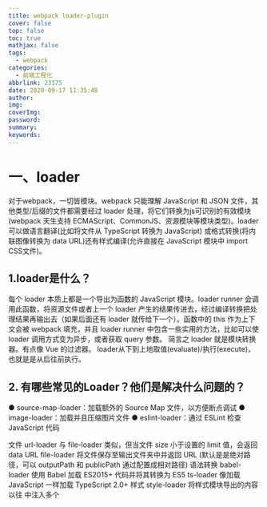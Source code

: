 ```yaml
---
title: webpack loader-plugin
cover: false
top: false
toc: true
mathjax: false
tags:
  - webpack
categories:
  - 前端工程化
abbrlink: 23375
date: 2020-09-17 11:35:48
author:
img:
coverImg:
password:
summary:
keywords:
---
```


# 一、loader
对于webpack，一切皆模块。webpack 只能理解 JavaScript 和 JSON 文件，其他类型/后缀的文件都需要经过 loader 处理，将它们转换为js可识别的有效模块 (webpack 天生支持 ECMAScript、CommonJS、资源模块等模块类型)。loader可以做语言翻译(比如将文件从 TypeScript 转换为 JavaScript) 或格式转换(将内联图像转换为 data URL)还有样式编译(允许直接在 JavaScript 模块中 import CSS文件)。
## 1.loader是什么？
每个 loader 本质上都是一个导出为函数的 JavaScript 模块。loader runner 会调用此函数，将资源文件或者上一个 loader 产生的结果传进去，经过编译转换把处理结果再输出去（如果后面还有 loader 就传给下一个）。函数中的 this 作为上下文会被 webpack 填充，并且 loader runner 中包含一些实用的方法，比如可以使 loader 调用方式变为异步，或者获取 query 参数。
简言之 loader 就是模块转换器。有点像 Vue 的过滤器。
loader从下到上地取值(evaluate)/执行(execute)，也就是是从后往前执行。

## 2. 有哪些常见的Loader？他们是解决什么问题的？
● source-map-loader：加载额外的 Source Map 文件，以方便断点调试
● image-loader：加载并且压缩图片文件
● eslint-loader：通过 ESLint 检查 JavaScript 代码

文件
url-loader 与 file-loader 类似，但当文件 size 小于设置的 limit 值，会返回 data URL
file-loader 将文件保存至输出文件夹中并返回 URL (默认是是绝对路径，可以 outputPath 和 publicPath 通过配置成相对路径)
语法转换
babel-loader 使用 Babel 加载 ES2015+ 代码并将其转换为 ES5
ts-loader 像加载 JavaScript 一样加载 TypeScript 2.0+
样式
style-loader 将样式模块导出的内容以往 <head> 中注入多个 <style> 的形式，添加到 DOM 中
css-loader 加载 CSS 文件并解析 @import 的 CSS 文件，将 url() 处理成 require() 请求，最终返回 CSS 代码
less-loader 加载并编译 LESS 文件
sass-loader 加载并编译 SASS/SCSS 文件
postcss-loader 使用 PostCSS 加载并转换 CSS/SSS 文件
stylus-loader 加载并编译 Stylus 文件
框架
vue-loader 加载并编译


## 3. 在config文件配置
在 module.rules 配置转换规则时，有两个必选属性 test 和 use。
像这样 module: { rules: [{ test: /\.txt$/, use: 'raw-loader' }] }
会告诉 webpack 编译器(compiler) ，当碰到「在 require()/import 语句中被解析为 '.txt' 的路径」时，在你对它打包之前，先用 raw-loader 转换一下(预处理)。

```
module.exports = {
  module: {
    rules: [
      {
        test: /\.vue$/,
        use: ['a-loader', 'b-loader', 'c-loader'], // 从右到左，c-loader -> b-loader -> a-loader
      },
      {
        test: /\.css$/, // test属性，规定哪些文件会被转换
        use: [ // use属性，在进行转换时，应用哪些 loader
          { loader: 'style-loader' }, 
          {
            loader: 'css-loader',
            options: {
              modules: true
            }
          },
          { loader: 'sass-loader' } 
        ] // 从下到上，sass-loader -> css-loader -> style-loader
      }
    ],
  },
}
```

## 4. loader 的执行顺序

每个 Loader 的功能都应是单一而专注的，这样不仅便于维护，还能让它们在更多场景中被串联应用。因此 Loader 通常是组合使用的。链式调用一组 loader 时 (无论是模块规则配置还是内联方式)，它们会按照相反的顺序执行。即从右到左(或从下到上)，依次将前一个 loader 转换后的结果传递给下一个 loader。直到最后一个 loader 返回 webpack 所期望的 JavaScript。有点像 Promise 的 then。
loader 可以用 String 或 Buffer 的形式传递它的处理结果，complier 会把它们在 loader 之间相互转换。最终结果也就是最后一个 loader 会返回一或两个值：第一个是代表模块的 JavaScript 源码的 String 或者 Buffer（这个结果会交给 webpack 的 require，因此一定是一段可执行的 node 模块的 JS 脚本[用字符串存储的]）；第二个是可选的 SourceMap (格式为 JSON 对象)。

一组 loader 的执行有两个阶段：Pitching 阶段 和 Normal 阶段，类似于js中的事件捕获、冒泡。
webpack 的 loader-runner 会按正序(从左到右) require 每个 loader，把这个 loader 的模块导出函数 和 pitch函数都存到 loaderContext 对象上，然后执行该 loader 的 pitch 方法（如果有的话）；如果一组 loader 的 pitch 都没有返回值，就开始 Normal阶段：反向(从右到左)执行 loader 的导出函数，依次进行模块源码的转换，直到拿到最后的处理结果；但是当 Pitching 阶段某个 loader 的 pitch 有返回值，那么就会跳过剩余未读取的 loader，直接进入执行 loader 的环节。从前一个 require 的 loader 开始执行，pitch 的返回值即是传入的第一个参数。除了 pitch 有返回的那个 loader，倒序执行已经 require 的每个 loader。
原理可参考：浅析 webpack 打包流程(原理) 二 之【执行 loader 阶段，初始化模块 module，并用 loader 倒序转译】部分

```
module: {
  rules: [{ test:/\.vue$/, use: ['a-loader', 'b-loader', 'c-loader'] }]
},
```
根据以上配置，*.vue文件在 loader 处理阶段将经历以下步骤：
```
|- a-loader `pitch` 方法
  |- b-loader `pitch` 方法
    |- c-loader `pitch` 方法
      |- 以模块依赖的形式即 import/require() 获取资源内容
    |- c-loader normal 执行
  |- b-loader normal 执行
|- a-loader normal 执行
```
|- a-loader normal 执行
如果 b-loader 的 pitch 方法有返回值，直接跳过 c-loader 进入 loader 执行阶段，并且 b-loader 也不会执行。整个过程就会变成这样：

```
|- a-loader `pitch` 方法
  |- b-loader `pitch` 方法 (有返回结果，则跳过后面未 require 的 loader，直接进入 loader 执行阶段)
|- a-loader normal 执行 (传入参数是 b-loader pitch 的返回值)
```
图解loader：
![loader图解](http://hghqz.vip/webpack/loader.jpg "loader图解")
loader 可以利用 pitch 阶段来做什么？
Pitch 方法是什么：每个 loader 可以挂载一个 pitch 函数，该函数主要用于利用 module 的 request 来提前做一些拦截处理的工作（后面会举例说明），并不实际处理模块内容。
事实上很多 loader 并未定义 pitch，一般定义了 pitch 就是某些情况要返回东西。
详情请看 Pitching Loader。

当一组 loader 被链式调用，像上面的例子，正常情况只有最后一个c-loader能获得资源文件(起始 loader 只有一个入参：资源文件的内容)，b-loader拿到的是c-loader处理结果，中间如果再多几个 loader 也是如此，只能拿到上一个传来的值，处理好再传递给下一个。直到第一个a-loader返回最终结果。
尽管 loaders 常被串联使用，但它们的功能仍旧是单一并独立的，且只关心自己的输入和输出。就像工厂流水线，一个区域的工人/机器只干一种类型的活。所以合理搭配并配置正确的顺序才能得到我们想要的结果。

它只想要 request 后面的 元数据(调用 loader时传入的第三个参数 metadata)。
但有时候我们需要把两个用来做最后处理的 loader 串起来，比如 style-loader 和 css-loader。
但 style-loader 并不需要 css-loader 的结果，它只需要 request 后的元数据。

# 二、plugin

plugin是什么？
plugin是插件的意思，通常是用于对某个现有的架构进行扩展
webpack中的plugin，就是对webpack现有功能的各种扩展，比如打包优化、文件压缩等等

loader和plugin的区别
loader主要用于加载/转换某些类型的模块，它是一个加载/转换器
plugin是插件，它是对webpack本身的扩展，它是一个扩展器

plugin的使用过程
步骤一：通过npm安装需要使用的plugins（某些webpack已经内置的插件不需要安装）
步骤二：在webpack.config.js中的plugins配置插件

## 1.是什么
Plugin（Plug-in）是一种计算机应用程序，它和主应用程序互相交互，以提供特定的功能

是一种遵循一定规范的应用程序接口编写出来的程序，只能运行在程序规定的系统下，因为其需要调用原纯净系统提供的函数库或者数据

webpack中的plugin也是如此，plugin赋予其各种灵活的功能，例如打包优化、资源管理、环境变量注入等，它们会运行在 webpack 的不同阶段（钩子 / 生命周期），贯穿了webpack整个编译周期
![webpack声明周期]( http://hghqz.vip/webpack/webpack%E7%94%9F%E5%91%BD%E5%91%A8%E6%9C%9F.jpg "webpack声明周期")

关于整个编译生命周期钩子，有如下：
```
entry-option ：初始化 option
run
compile：真正开始的编译，在创建 compilation 对象之前
compilation ：生成好了 compilation 对象
make 从 entry 开始递归分析依赖，准备对每个模块进行 build
after-compile：编译 build 过程结束
emit ：在将内存中 assets 内容写到磁盘文件夹之前
after-emit ：在将内存中 assets 内容写到磁盘文件夹之后
done：完成所有的编译过程
failed：编译失败的时候
```

## 2. 常见的Plugin
![常见plugin](http://hghqz.vip/webpack/%E5%B8%B8%E8%A7%81plugin.jpg "常见plugin")

## 3. 是否写过Loader和Plugin？描述一下编写loader或plugin的思路？
Loader像一个"翻译官"把读到的源文件内容转义成新的文件内容，并且每个Loader通过链式操作，将源文件一步步翻译成想要的样子。
编写Loader时要遵循单一原则，每个Loader只做一种"转义"工作。 每个Loader的拿到的是源文件内容（source），可以通过返回值的方式将处理后的内容输出，也可以调用this.callback()方法，将内容返回给webpack。 还可以通过 this.async()生成一个callback函数，再用这个callback将处理后的内容输出出去。 此外webpack还为开发者准备了开发loader的工具函数集——loader-utils。
相对于Loader而言，Plugin的编写就灵活了许多。 webpack在运行的生命周期中会广播出许多事件，Plugin 可以监听这些事件，在合适的时机通过 Webpack 提供的 API 改变输出结果。

## 4. Loader和Plugin的不同？
不同的作用
● Loader直译为"加载器"。Webpack将一切文件视为模块，但是webpack原生是只能解析js文件，如果想将其他文件也打包的话，就会用到loader。 所以Loader的作用是让webpack拥有了加载和解析非JavaScript文件的能力。
● Plugin直译为"插件"。Plugin可以扩展webpack的功能，让webpack具有更多的灵活性。 在 Webpack 运行的生命周期中会广播出许多事件，Plugin 可以监听这些事件，在合适的时机通过 Webpack 提供的 API 改变输出结果。
不同的用法

1. Loader在module.rules中配置，也就是说他作为模块的解析规则而存在。 类型为数组，每一项都是一个Object，里面描述了对于什么类型的文件（test），使用什么加载(loader)和使用的参数（options）
2. Plugin在plugins中单独配置。 类型为数组，每一项是一个plugin的实例，参数都通过构造函数传入。